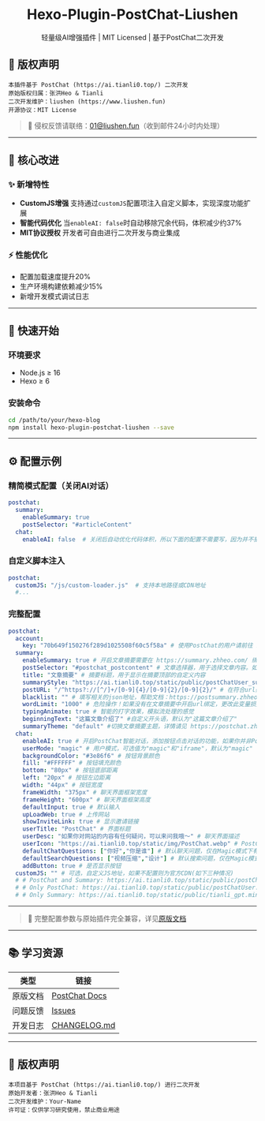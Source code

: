<div align="center">
    <h1 align="center">Hexo-Plugin-PostChat-Liushen</h1>
    <p>轻量级AI增强插件 | MIT Licensed | 基于PostChat二次开发</p>
</div>

## 🚨 版权声明

```text
本插件基于 PostChat (https://ai.tianli0.top/) 二次开发
原始版权归属：张洪Heo & Tianli
二次开发维护：liushen (https://www.liushen.fun)
开源协议：MIT License
```

> 📮 侵权反馈请联络：01@liushen.fun（收到邮件24小时内处理）

---

## 🎯 核心改进

### ✨ 新增特性
- **CustomJS增强**
  支持通过`customJS`配置项注入自定义脚本，实现深度功能扩展
- **智能代码优化**
  当`enableAI: false`时自动移除冗余代码，体积减少约37%
- **MIT协议授权**
  开发者可自由进行二次开发与商业集成

### ⚡ 性能优化
- 配置加载速度提升20%
- 生产环境构建依赖减少15%
- 新增开发模式调试日志

---

## 🚀 快速开始

### 环境要求
- Node.js ≥ 16
- Hexo ≥ 6

### 安装命令
```bash
cd /path/to/your/hexo-blog
npm install hexo-plugin-postchat-liushen --save
```

---

## ⚙️ 配置示例

### 精简模式配置（关闭AI对话）
```yaml
postchat:
  summary:
    enableSummary: true
    postSelector: "#articleContent"
  chat:
    enableAI: false  # 关闭后自动优化代码体积，所以下面的配置不需要写，因为并不插入
```

### 自定义脚本注入

```yaml
postchat:
  customJS: "/js/custom-loader.js"  # 支持本地路径或CDN地址
  #...
```

### 完整配置

```yaml
postchat:
  account:
    key: "70b649f150276f289d1025508f60c5f58a" # 使用PostChat的用户请前往 https://ai.tianli0.top/ 获取 KEY，只使用文章摘要的用户前往 https://summary.zhheo.com/ 获取 KEY 。示例的Key不支持文章摘要和自定义的知识库问答，但可以使用作者的知识库对话
  summary:
    enableSummary: true # 开启文章摘要需要在 https://summary.zhheo.com/ 绑定你的网站
    postSelector: "#postchat_postcontent" # 文章选择器，用于选择文章内容。如果没有正常显示摘要，你需要访问 https://postsummary.zhheo.com/theme/custom.html#%E8%8E%B7%E5%8F%96tianligpt-postselector 学习获取，也可以联系 zhheo@qq.com 发送你的网站地址后获取
    title: "文章摘要" # 摘要标题，用于显示在摘要顶部的自定义内容
    summaryStyle: "https://ai.tianli0.top/static/public/postChatUser_summary.min.css" # 摘要样式css地址，如果你需要自定义摘要的css样式，可以自行修改。
    postURL: "/^https?://[^/]+/[0-9]{4}/[0-9]{2}/[0-9]{2}/" # 在符合url条件的网页执行文章摘要功能，默认的配置为Hexo的默认文章路由，如果你自定义了文章的地址格式，那么需要修改。https://postchat.zhheo.com/summary.html#tianligpt-posturl
    blacklist: "" # 填写相关的json地址，帮助文档：https://postsummary.zhheo.com/parameters.html#tianligpt-blacklist
    wordLimit: "1000" # 危险操作！如果没有在文章摘要中开启url绑定，更改此变量损失已消耗过的key，因为你提交的内容发生了变化。（PostChat用户无影响，因为摘要数量是无限的）可以设置提交的字数限制，默认为1000字。，帮助文档：https://postsummary.zhheo.com/parameters.html#tianligpt-wordlimit
    typingAnimate: true # 智能的打字效果，模拟流处理的感觉
    beginningText: "这篇文章介绍了" #自定义开头语，默认为"这篇文章介绍了"
    summaryTheme: "default" #切换文章摘要主题，详情请见 https://postchat.zhheo.com/theme.html
  chat:
    enableAI: true # 开启PostChat智能对话，添加按钮点击对话的功能，如果你并非PostChat用户，而是仅文章摘要用户，建议关闭此功能
    userMode: "magic" # 用户模式，可选值为"magic"和"iframe"，默认为"magic"
    backgroundColor: "#3e86f6" # 按钮背景颜色
    fill: "#FFFFFF" # 按钮填充颜色
    bottom: "80px" # 按钮底部距离
    left: "20px" # 按钮左边距离
    width: "44px" # 按钮宽度
    frameWidth: "375px" # 聊天界面框架宽度
    frameHeight: "600px" # 聊天界面框架高度
    defaultInput: true # 默认输入
    upLoadWeb: true # 上传网站
    showInviteLink: true # 显示邀请链接
    userTitle: "PostChat" # 界面标题
    userDesc: "如果你对网站的内容有任何疑问，可以来问我哦～" # 聊天界面描述
    userIcon: "https://ai.tianli0.top/static/img/PostChat.webp" # PostChat聊天界面图标，仅在Magic模式下有效
    defaultChatQuestions: ["你好","你是谁"] # 默认聊天问题，仅在Magic模式下有效
    defaultSearchQuestions: ["视频压缩","设计"] # 默认搜索问题，仅在Magic模式下有效
    addButton: true # 是否显示按钮
  customJS: "" # 可选，自定义JS地址，如果不配置则为官方CDN(如下三种情况)
  # # PostChat and Summary: https://ai.tianli0.top/static/public/postChatUser_summary.min.js
  # # Only PostChat: https://ai.tianli0.top/static/public/postChatUser.min.js
  # # Only Summary: https://ai.tianli0.top/static/public/tianli_gpt.min.js
```

---

> 📘 完整配置参数与原始插件完全兼容，详见[原版文档](https://postchat.zhheo.com/)

---

## 📚 学习资源

| 类型     | 链接                                          |
| -------- | --------------------------------------------- |
| 原版文档 | [PostChat Docs](https://postchat.zhheo.com/)  |
| 问题反馈 | [Issues](https://github.com/your-repo/issues) |
| 开发日志 | [CHANGELOG.md](./CHANGELOG.md)                |

---

## 📜 版权声明

```text
本项目基于 PostChat (https://ai.tianli0.top/) 进行二次开发
原始开发者：张洪Heo & Tianli
二次开发维护：Your-Name
许可证：仅供学习研究使用，禁止商业用途
```